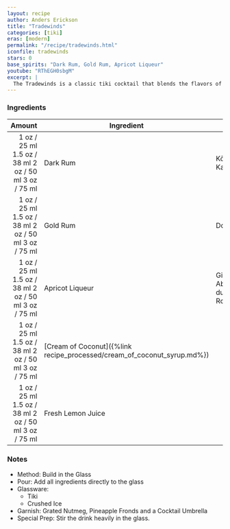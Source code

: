 ```yaml
---
layout: recipe
author: Anders Erickson
title: "Tradewinds"
categories: [tiki]
eras: [modern]
permalink: "/recipe/tradewinds.html"
iconfile: tradewinds
stars: 0
base_spirits: "Dark Rum, Gold Rum, Apricot Liqueur"
youtube: "RThEGH0sbgM"
excerpt: |
  The Tradewinds is a classic tiki cocktail that blends the flavors of rum, apricot, coconut, and citrus.
---
```


### Ingredients

| Amount | Ingredient                                                  | Brand                         |
| -----: | ----------------------------------------------------------- | ----------------------------- |
|   <span class="onex active">1 oz / 25 ml</span> <span class="onehalfx">1.5 oz / 38 ml</span> <span class="twox">2 oz / 50 ml</span> <span class="threex">3 oz / 75 ml</span> | Dark Rum                                                    | Kōloa Kaua'i                  |
|   <span class="onex active">1 oz / 25 ml</span> <span class="onehalfx">1.5 oz / 38 ml</span> <span class="twox">2 oz / 50 ml</span> <span class="threex">3 oz / 75 ml</span> | Gold Rum                                                    | Don Q                         |
|   <span class="onex active">1 oz / 25 ml</span> <span class="onehalfx">1.5 oz / 38 ml</span> <span class="twox">2 oz / 50 ml</span> <span class="threex">3 oz / 75 ml</span> | Apricot Liqueur                                             | Giffard Abricot du Roussillon |
|   <span class="onex active">1 oz / 25 ml</span> <span class="onehalfx">1.5 oz / 38 ml</span> <span class="twox">2 oz / 50 ml</span> <span class="threex">3 oz / 75 ml</span> | [Cream of Coconut]({%link recipe_processed/cream_of_coconut_syrup.md%}) |
|   <span class="onex active">1 oz / 25 ml</span> <span class="onehalfx">1.5 oz / 38 ml</span> <span class="twox">2 oz / 50 ml</span> <span class="threex">3 oz / 75 ml</span> | Fresh Lemon Juice                                           |

### Notes

- Method: Build in the Glass
- Pour: Add all ingredients directly to the glass
- Glassware:
  - Tiki
  - Crushed Ice
- Garnish: Grated Nutmeg, Pineapple Fronds and a Cocktail Umbrella
- Special Prep: Stir the drink heavily in the glass.
